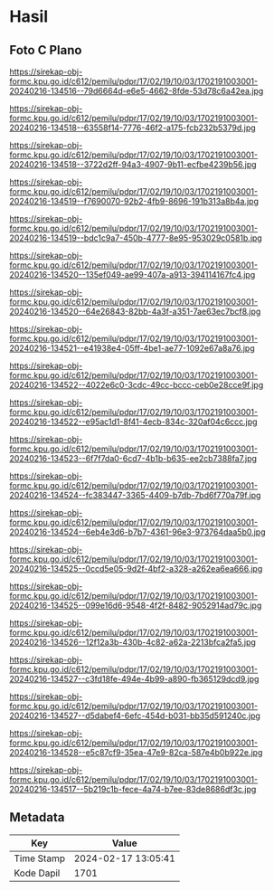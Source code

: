 # Hasil

## Foto C Plano

https://sirekap-obj-formc.kpu.go.id/c612/pemilu/pdpr/17/02/19/10/03/1702191003001-20240216-134516--79d6664d-e6e5-4662-8fde-53d78c6a42ea.jpg

https://sirekap-obj-formc.kpu.go.id/c612/pemilu/pdpr/17/02/19/10/03/1702191003001-20240216-134518--63558f14-7776-46f2-a175-fcb232b5379d.jpg

https://sirekap-obj-formc.kpu.go.id/c612/pemilu/pdpr/17/02/19/10/03/1702191003001-20240216-134518--3722d2ff-94a3-4907-9b11-ecfbe4239b56.jpg

https://sirekap-obj-formc.kpu.go.id/c612/pemilu/pdpr/17/02/19/10/03/1702191003001-20240216-134519--f7690070-92b2-4fb9-8696-191b313a8b4a.jpg

https://sirekap-obj-formc.kpu.go.id/c612/pemilu/pdpr/17/02/19/10/03/1702191003001-20240216-134519--bdc1c9a7-450b-4777-8e95-953029c0581b.jpg

https://sirekap-obj-formc.kpu.go.id/c612/pemilu/pdpr/17/02/19/10/03/1702191003001-20240216-134520--135ef049-ae99-407a-a913-394114167fc4.jpg

https://sirekap-obj-formc.kpu.go.id/c612/pemilu/pdpr/17/02/19/10/03/1702191003001-20240216-134520--64e26843-82bb-4a3f-a351-7ae63ec7bcf8.jpg

https://sirekap-obj-formc.kpu.go.id/c612/pemilu/pdpr/17/02/19/10/03/1702191003001-20240216-134521--e41938e4-05ff-4be1-ae77-1092e67a8a76.jpg

https://sirekap-obj-formc.kpu.go.id/c612/pemilu/pdpr/17/02/19/10/03/1702191003001-20240216-134522--4022e6c0-3cdc-49cc-bccc-ceb0e28cce9f.jpg

https://sirekap-obj-formc.kpu.go.id/c612/pemilu/pdpr/17/02/19/10/03/1702191003001-20240216-134522--e95ac1d1-8f41-4ecb-834c-320af04c6ccc.jpg

https://sirekap-obj-formc.kpu.go.id/c612/pemilu/pdpr/17/02/19/10/03/1702191003001-20240216-134523--6f7f7da0-6cd7-4b1b-b635-ee2cb7388fa7.jpg

https://sirekap-obj-formc.kpu.go.id/c612/pemilu/pdpr/17/02/19/10/03/1702191003001-20240216-134524--fc383447-3365-4409-b7db-7bd6f770a79f.jpg

https://sirekap-obj-formc.kpu.go.id/c612/pemilu/pdpr/17/02/19/10/03/1702191003001-20240216-134524--6eb4e3d6-b7b7-4361-96e3-973764daa5b0.jpg

https://sirekap-obj-formc.kpu.go.id/c612/pemilu/pdpr/17/02/19/10/03/1702191003001-20240216-134525--0ccd5e05-9d2f-4bf2-a328-a262ea6ea666.jpg

https://sirekap-obj-formc.kpu.go.id/c612/pemilu/pdpr/17/02/19/10/03/1702191003001-20240216-134525--099e16d6-9548-4f2f-8482-9052914ad79c.jpg

https://sirekap-obj-formc.kpu.go.id/c612/pemilu/pdpr/17/02/19/10/03/1702191003001-20240216-134526--12f12a3b-430b-4c82-a62a-2213bfca2fa5.jpg

https://sirekap-obj-formc.kpu.go.id/c612/pemilu/pdpr/17/02/19/10/03/1702191003001-20240216-134527--c3fd18fe-494e-4b99-a890-fb365129dcd9.jpg

https://sirekap-obj-formc.kpu.go.id/c612/pemilu/pdpr/17/02/19/10/03/1702191003001-20240216-134527--d5dabef4-6efc-454d-b031-bb35d591240c.jpg

https://sirekap-obj-formc.kpu.go.id/c612/pemilu/pdpr/17/02/19/10/03/1702191003001-20240216-134528--e5c87cf9-35ea-47e9-82ca-587e4b0b922e.jpg

https://sirekap-obj-formc.kpu.go.id/c612/pemilu/pdpr/17/02/19/10/03/1702191003001-20240216-134517--5b219c1b-fece-4a74-b7ee-83de8686df3c.jpg


## Metadata

| Key        | Value               |
| ---------- | ------------------- |
| Time Stamp | 2024-02-17 13:05:41 |
| Kode Dapil | 1701                |



